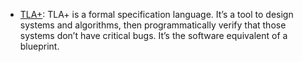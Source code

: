 
- [TLA+](https://www.learntla.com/introduction/): TLA+ is a formal specification language. It’s a tool to design systems and algorithms, then programmatically verify that those systems don’t have critical bugs. It’s the software equivalent of a blueprint.
